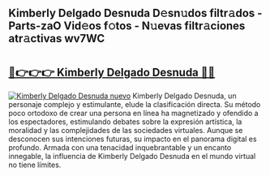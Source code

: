 ## Kimberly Delgado Desnuda D𝚎sn𝚞dos filtr𝚊dos - Parts-zaO Vid𝚎os f𝚘tos - N𝚞evas filtr𝚊ciones atr𝚊ctivas wv7WC

# <h2><a href="http://mbe0a05.tromn.icu/?c=Kimberly+Delgado+Desnuda">🔗👉👉👉 Kimberly Delgado Desnuda 🔗🔗</a></h2>

[![Kimberly Delgado Desnuda nuevo](https://i.imgur.com/pEAQMta.gif)](http://mbe0a05.tromn.icu/?c=Kimberly+Delgado+Desnuda)
Kimberly Delgado Desnuda, un personaje complejo y estimulante, elude la clasificación directa. Su método poco ortodoxo de crear una persona en línea ha magnetizado y ofendido a los espectadores, estimulando debates sobre la expresión artística, la moralidad y las complejidades de las sociedades virtuales. Aunque se desconocen sus intenciones futuras, su impacto en el panorama digital es profundo. Armada con una tenacidad inquebrantable y un encanto innegable, la influencia de Kimberly Delgado Desnuda en el mundo virtual no tiene límites.
